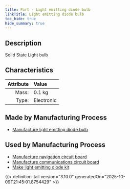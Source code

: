 ```yaml
---
title: Part - Light emitting diode bulb
linkTitle: Light emitting diode bulb
toc_hide: true
hide_summary: true
---
```

<!-- This is generated by the MarsSim HelpGenertor, do not edit. -->

## Description
Solid State Light bulb

## Characteristics

| Attribute      | Value |
|--------:|:------|
|Mass:|0.1 kg|
|Type:|Electronic|

## Made by Manufacturing Process

- [Manufacture light emitting diode bulb](/docs/definitions/process/manufacture-light-emitting-diode-bulb)

## Used by Manufacturing Process

- [Manufacture navigation circuit board](/docs/definitions/process/manufacture-navigation-circuit-board)
- [Manufacture communications circuit board](/docs/definitions/process/manufacture-communications-circuit-board)
- [Make light emitting diode kit](/docs/definitions/process/make-light-emitting-diode-kit)



{{< definition-tail version="3.10.0" generatedOn="2025-10-09T21:45:01.8754429" >}}



